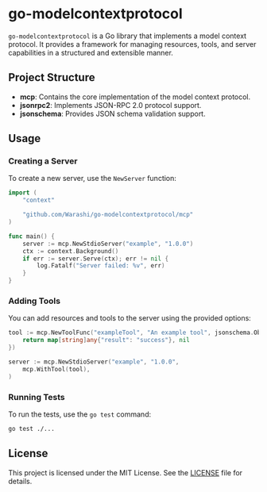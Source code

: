 # go-modelcontextprotocol

`go-modelcontextprotocol` is a Go library that implements a model context protocol. It provides a framework for managing resources, tools, and server capabilities in a structured and extensible manner.

## Project Structure

- **mcp**: Contains the core implementation of the model context protocol.
- **jsonrpc2**: Implements JSON-RPC 2.0 protocol support.
- **jsonschema**: Provides JSON schema validation support.

## Usage

### Creating a Server

To create a new server, use the `NewServer` function:

```go
import (
	"context"

	"github.com/Warashi/go-modelcontextprotocol/mcp"
)

func main() {
	server := mcp.NewStdioServer("example", "1.0.0")
	ctx := context.Background()
	if err := server.Serve(ctx); err != nil {
		log.Fatalf("Server failed: %v", err)
	}
}
```

### Adding Tools

You can add resources and tools to the server using the provided options:

```go
tool := mcp.NewToolFunc("exampleTool", "An example tool", jsonschema.Object{}, func(ctx context.Context, input map[string]any) (map[string]any, error) {
	return map[string]any{"result": "success"}, nil
})

server := mcp.NewStdioServer("example", "1.0.0",
	mcp.WithTool(tool),
)
```

### Running Tests

To run the tests, use the `go test` command:

```sh
go test ./...
```

## License

This project is licensed under the MIT License. See the [LICENSE](./LICENSE) file for details.
